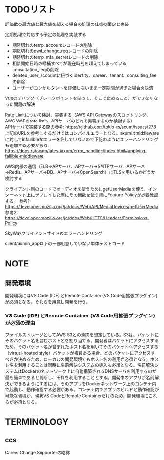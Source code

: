 # TODOリスト
評価数の最大値と最大値を超える場合の処理の仕様の策定と実装

定期処理で対応する予定の処理を実装する
- 期限切れのtemp_accountレコードの削除
- 期限切れのpwd_change_reqレコードの削除
- 期限切れのtemp_mfa_secretレコードの削除
- 相談開始日時の候補すべてが現在時刻を超えてしまっているconsultation_reqの削除
- deleted_user_accountに紐づくidentity、career、tenant、consulting_feeの削除
- ユーザーがコンサルタントを評価しないまま一定期間が過ぎた場合の決済

Vueのデバッグ（ブレークポイントを貼って、そこで止めること）ができなくなった問題の解決

Rate Limitについて検討、実装する（AWS API Gatewayのスロットリング、AWS WAFのrate limit、APIサーバのどれで実現するのか検討する）<br>
APIサーバで実装する際の参考: https://github.com/tokio-rs/axum/issues/278<br>
上記のURLを参考にするだけではコンパイルエラーとなる。axumはmiddlewareに対してInfallibleなエラーを許していないので下記のようにエラーハンドリングも追加する必要がある。<br>
https://docs.rs/axum/latest/axum/error_handling/index.html#applying-fallible-middleware

AWS内部の通信（ELB→APサーバ、APサーバ→SMTPサーバ、APサーバ→Redis、APサーバ→DB、APサーバ→OpenSearch）にTLSを用いるかどうか検討する

クライアント側のコードでオーディオを使うためにgetUserMediaを使う。インターネット上にデプロイした際にその関数を使う際にFeature-Policyが必要確認する。
参考1: https://developer.mozilla.org/ja/docs/Web/API/MediaDevices/getUserMedia
参考2: https://developer.mozilla.org/ja/docs/Web/HTTP/Headers/Permissions-Policy

SkyWayクライアントサイドのエラーハンドリング

client/admin_app以下の一部用意していない単体テストコード

# NOTE
## 開発環境
開発環境にはVS Code (IDE) とRemote Container (VS Code用拡張プラグイン) が必須となる。それらを用意し開発を行う。
### VS Code (IDE) とRemote Container (VS Code用拡張プラグイン) が必須の理由
ファイルストレージとしてAWS S3との連携を想定している。S3は、バケットにそのバケット名を含むホスト名を割り当てる。開発者はバケットにアクセスするため、そのバケット名が含まれたホスト名を用いてそのバケットへアクセスする（virtual-hosted style）バケットが複数ある場合、どのバケットにアクセスすべきか決めるため、ローカルの開発環境でもホスト名の利用が必須となる。ホスト名を利用することは同時に名前解決システムの導入も必須となる。名前解決システムはDockerのネットワーク上に自動構築されるDNSサーバを利用するのが最も簡単であると判断し、それを利用することとする。開発中のアプリが名前解決ができるようにするには、そのアプリをDockerネットワーク上のコンテナ内で起動し、動作確認する必要がある。コンテナ内でアプリのビルドと動作確認が可能な環境が、現状VS CodeとRemote Containerだけのため、開発環境にこれらが必須となる。

# TERMINOLOGY
## ccs
Career Change Supporterの略称
